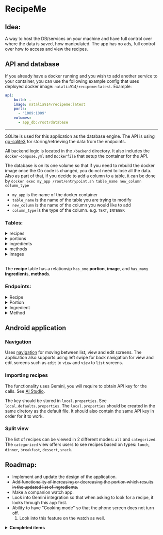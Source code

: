 # RecipeMe

## Idea:
A way to host the DB/services on your machine and have full control over where the data is saved, how manipulated. The app has no ads, full control over how to access and view the recipes.

## API and database 
If you already have a docker running and you wish to add another service to your container, you can use the following example config that uses deployed docker image: `natalia914/recipeme:latest`.
Example:
``` yml
api:
    build: .
    image: natalia914/recipeme:latest
    ports:
      - "1009:1009"
    volumes:
      - app_db:/root/database
```
<hr />

SQLite is used for this application as the database engine. The API is using [go-sqlite3](https://github.com/mattn/go-sqlite3) for storing/retrieving the data from the endpoints.

All backend logic is located in the `/backend` directory. It also includes the `docker-compose.yml` and `Dockerfile` that setup the container for the API.

The database is on its one volume so that if you need to rebuild the docker image once the Go code is changed, you do not need to lose all the data. Also as part of that, if you decide to add a column to a table, it can be done by `docker exec my_app /root/entrypoint.sh table_name new_column column_type`
- `my_app` is the name of the docker container
- `table_name` is the name of the table you are trying to modify
- `new_column` is the name of the column you would like to add 
- `column_type` is the type of the column. e.g. `TEXT`, `INTEGER`

### Tables:

<details>
    <summary>recipes</summary>

```sqlite
CREATE TABLE recipes (
    id INTEGER PRIMARY KEY AUTOINCREMENT,
    name TEXT,
    url TEXT,
    createdAt TEXT,
    lastEditedAt TEXT,
    type TEXT,
    sortOrder INTEGER
);
```
</details>

<details>
    <summary>portions</summary>

```sqlite
CREATE TABLE portion(
    id INTEGER PRIMARY KEY AUTOINCREMENT,
    value TEXT,
    measurement TEXT,
    recipe_id INTEGER,
    FOREIGN KEY (recipe_id) REFERENCES recipes(id) ON DELETE CASCADE ON UPDATE NO ACTION
);
```
</details>

<details>
    <summary>ingredients</summary>

```sqlite
CREATE TABLE ingredients (
    id INTEGER PRIMARY KEY AUTOINCREMENT,
    name TEXT,
    measurement TEXT,
    value DOUBLE,
    sortOrder INTEGER,
    recipe_id INTEGER,
    FOREIGN KEY (recipe_id) REFERENCES recipe(id) ON DELETE CASCADE ON UPDATE NO ACTION
);
```
</details>

<details>
    <summary>methods</summary>

```sqlite
CREATE TABLE methods (
    id INTEGER PRIMARY KEY AUTOINCREMENT,
    value TEXT,
    sortOrder INTEGER,
    recipe_id INTEGER,
    FOREIGN KEY (recipe_id) REFERENCES recipe(id) ON DELETE CASCADE ON UPDATE NO ACTION
);
```
</details>

<details>
    <summary>images</summary>

```sqlite
CREATE TABLE images (
    id INTEGER PRIMARY KEY AUTOINCREMENT,
    url string,
    filename TEXT,
    recipe_id INTEGER,
    FOREIGN KEY (recipe_id) REFERENCES recipe(id) ON DELETE CASCADE ON UPDATE NO ACTION
);
```
</details>
<br/>

The **recipe** table has a relationsip `has_one` **portion**, **image**, and `has_many` **ingredient**s, **method**s.

### Endpoints:
<details>
    <summary>Recipe</summary>

- POST: http://localhost/recipe
- GET: http://localhost/recipes
- GET: http://localhost/recipe/{id}
- PUT: http://localhost/recipe/{id}
- DELETE: http://localhost/recipe/{id}
</details>

<details>
    <summary>Portion</summary>

- GET: http://localhost/portions
- POST: http://localhost/portion/{recipe_id}
- DELETE: http://localhost/portion/{id}
</details>

<details>
    <summary>Ingredient</summary>

- GET: http://localhost/ingredients
- POST: http://localhost/ingredient/{recipe_id}
- DELETE: http://localhost/ingredient/{id}
</details>

<details>
    <summary>Method</summary>

- POST: http://localhost/method/{recipe_id}
- DELETE: http://localhost/method/{id}
</details>

## Android application

### Navigation
Uses [navigation](https://developer.android.com/jetpack/androidx/releases/navigation) for moving between list, view and edit screens. The application also supports using left swipe for back navigation for view and edit screens such as `edit` to `view` and `view` to `list` screens.

### Importing recipes
The functionality uses Gemini, you will require to obtain API key for the calls. See [AI Studio](https://aistudio.google.com).

The key should be stored in `local.properties`. See `local.defaults.properties`. The `local.properties` should be created in the same diretory as the default file. It should also contain the same API key in order for it to work. 

### Split view
The list of recipes can be viewed in 2 different modes: `all` and `categorized`. The `categorized` view offers users to see recipes based on types: `lunch`, `dinner`, `breakfast`, `dessert`, `snack`.

## Roadmap:
- Implement and update the design of the application.
- ~~Add functionality of increasing or decreasing the portion which results in the updated list of ingredients.~~
- Make a companion watch app.
- Look into Gemini integration so that when asking to look for a recipe, it looks through this app first.
- Ability to have "Cooking mode" so that the phone screen does not turn off.
    1. Look into this feature on the watch as well.
<details>
    <summary><strong>Completed items</strong></summary>

- Setup docker container for backend (goLang is going to be used) ✅

- Create API in Go. Basic CRUD will do for now. The data should be saved to the locally stored database. ✅

```json
example of possible data for API
{
    "id": 1,
    "name": "Test",
    "portion": {
        "id": 1,
        "value": 2,
        "measurement": "days", // can be just "days" for now
    },
    "url": "", // the URL of the original recipe
    "image": "",
    "ingredients":  [
        {
            "id": 1,
            "name": "Onion",
            "measurement": "items", // can be items, grams, kgs, ml, cups, cans 
            "value": 1,
        }
    ],
    "methods": [
        {
            "id": 1,
            "sortOrder": 1,
            "value": "Turn the stove on"
        },
        {
            "id": 3,
            "sortOrder":2,
            "value": "Crack an egg",
        },
        {
            "id": 2,
            "sortOrder":3,
            "value": "Tun off the stove",
        },
        {
            "id": 4,
            "sortOrder":4,
            "value": "Clean the stove"
        },
    ],
    "createdAt": "",
}
```

- Setup basic mobile app using Kotlin. The app should be able to connect to the API and the CRUD functionality works as expected.
- DB should not be wiped if rebuilding image. If any new columns, they should just be aded to the DB rather than removing all data.
- Add Sort functionality in the app by:
    1. Name
    2. Portion
    3. Create Date
- Filter out the reipecs by ingredients. Being able to uncheck the ingredients and hide the recipes.
- Add Type (breakfast, lunch, dinner, dessert, snack) to the recipe creation.
- Add split view based on the type
- Implement delete functionality
- Implement Docker image build job on Github that would be triggered every time a change is commited/merged to **main** branch.
- Left swipe goes back to previous page instead of closing the app.
- Reordering ingredients and methods should only be available through an icon.
- Add reodering activation icon on recipe list screen.

</details>